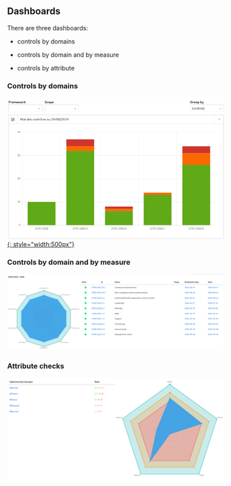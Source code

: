 ## Dashboards

There are three dashboards:

* controls by domains

* controls by domain and by measure

* controls by attribute


### Controls by domains

[![Screenshot](images/r1.png){: style="width:500px"}](images/r1.png)


### Controls by domain and by measure

[![Screenshot](images/r2.png)](images/r2.png)


### Attribute checks

[![Screenshot](images/r3.png)](images/r3.png)

